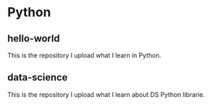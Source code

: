 # Python

## hello-world

This is the repository I upload what I learn in Python.

## data-science

This is the repository I upload what I learn about DS Python librarie.
